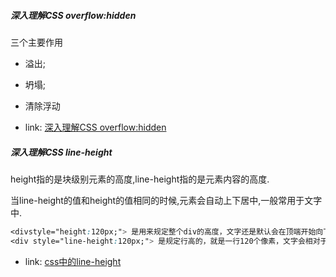 
##### 深入理解CSS overflow:hidden
三个主要作用
- 溢出;
- 坍塌;
- 清除浮动

- link: [深入理解CSS overflow:hidden](https://www.jb51.net/css/629476.html)

##### 深入理解CSS line-height 

height指的是块级别元素的高度,line-height指的是元素内容的高度.

当line-height的值和height的值相同的时候,元素会自动上下居中,一般常用于文字中.
```css
<divstyle="height:120px;"> 是用来规定整个div的高度，文字还是默认会在顶端开始向下排列
<div style="line-height:120px;"> 是规定行高的，就是一行120个像素，文字会相对于这120像素垂直居中
```

- link: [css中的line-height](https://segmentfault.com/a/1190000003038583)